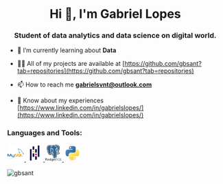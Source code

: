 <h1 align="center">Hi 👋, I'm Gabriel Lopes</h1>
<h3 align="center">Student of data analytics and data science on digital world.</h3>

- 🌱 I’m currently learning about **Data**

- 👨‍💻 All of my projects are available at [https://github.com/gbsant?tab=repositories](https://github.com/gbsant?tab=repositories)

- 📫 How to reach me **gabrielsvnt@outlook.com**

- 📄 Know about my experiences [https://www.linkedin.com/in/gabrielslopes/](https://www.linkedin.com/in/gabrielslopes/)

<h3 align="left">Languages and Tools:</h3>
<p align="left"> <a href="https://www.mysql.com/" target="_blank" rel="noreferrer"> <img src="https://raw.githubusercontent.com/devicons/devicon/master/icons/mysql/mysql-original-wordmark.svg" alt="mysql" width="40" height="40"/> </a> <a href="https://pandas.pydata.org/" target="_blank" rel="noreferrer"> <img src="https://raw.githubusercontent.com/devicons/devicon/2ae2a900d2f041da66e950e4d48052658d850630/icons/pandas/pandas-original.svg" alt="pandas" width="40" height="40"/> </a> <a href="https://www.postgresql.org" target="_blank" rel="noreferrer"> <img src="https://raw.githubusercontent.com/devicons/devicon/master/icons/postgresql/postgresql-original-wordmark.svg" alt="postgresql" width="40" height="40"/> </a> <a href="https://www.python.org" target="_blank" rel="noreferrer"> <img src="https://raw.githubusercontent.com/devicons/devicon/master/icons/python/python-original.svg" alt="python" width="40" height="40"/> </a> </p>

<p><img align="center" src="https://github-readme-stats.vercel.app/api/top-langs?username=gbsant&show_icons=true&locale=en&layout=compact" alt="gbsant" /></p>
